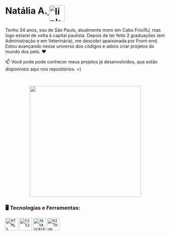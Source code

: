  <h1 align="left">Natália A.<a href="https://www.linkedin.com/in/natalia-a-809153125/">
    <img width="50px" src="https://i.ibb.co/RyZx12b/linkedin.png" alt="linkedin" style="vertical-align:top;">
  </a>
 </h1>

Tenho 34 anos, sou de São Paulo, atualmente moro em Cabo Frio/RJ, mas logo estarei de volta à capital paulista.
Depois de ter feito 2 graduações (em Administração e em Veterinária), me descobri apaixonada por Front-end. 
Estou avançando nesse universo dos códigos e adoro criar projetos do mundo dos pets.  ❤

📫 Você pode pode conhecer meus projetos já desenvolvidos, que estão disponíveis aqui nos repositórios. =)

</br>



<p align="center">
  <img src="https://super.abril.com.br/wp-content/uploads/2016/09/super_imggato_digitando_0.gif" width="350">
</p>

### 🖥️ Tecnologias e Ferramentas: 
<code><img width="40px" src="https://cdn.jsdelivr.net/gh/devicons/devicon/icons/html5/html5-original-wordmark.svg" title = "HTML5"/></code>
<code><img width="40px" src="https://cdn.jsdelivr.net/gh/devicons/devicon/icons/css3/css3-original-wordmark.svg" title = "CSS3"/></code>
<code><img width="40px" src="https://cdn.jsdelivr.net/gh/devicons/devicon/icons/javascript/javascript-original.svg" title = "JAVASCRIPT"/></code>
<code><img width="40px" src="https://cdn.jsdelivr.net/gh/devicons/devicon/icons/github/github-original.svg" title = "GITHUB"/></code>



</br>
</br>
</br>

